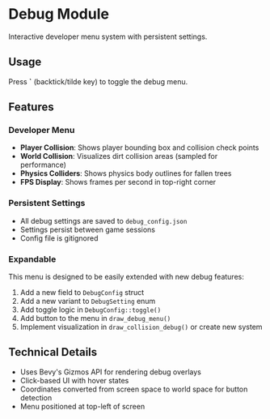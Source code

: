 # Debug Module

Interactive developer menu system with persistent settings.

## Usage

Press **`** (backtick/tilde key) to toggle the debug menu.

## Features

### Developer Menu
- **Player Collision**: Shows player bounding box and collision check points
- **World Collision**: Visualizes dirt collision areas (sampled for performance)
- **Physics Colliders**: Shows physics body outlines for fallen trees
- **FPS Display**: Shows frames per second in top-right corner

### Persistent Settings
- All debug settings are saved to `debug_config.json`
- Settings persist between game sessions
- Config file is gitignored

### Expandable
This menu is designed to be easily extended with new debug features:
1. Add a new field to `DebugConfig` struct
2. Add a new variant to `DebugSetting` enum
3. Add toggle logic in `DebugConfig::toggle()`
4. Add button to the menu in `draw_debug_menu()`
5. Implement visualization in `draw_collision_debug()` or create new system

## Technical Details

- Uses Bevy's Gizmos API for rendering debug overlays
- Click-based UI with hover states
- Coordinates converted from screen space to world space for button detection
- Menu positioned at top-left of screen
